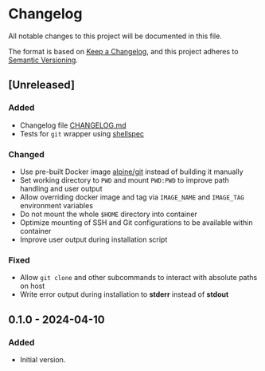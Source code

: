 <!-- markdownlint-disable-file MD024 -->

# Changelog

All notable changes to this project will be documented in this file.

The format is based on [Keep a Changelog](https://keepachangelog.com/en/1.0.0/),
and this project adheres to [Semantic Versioning](https://semver.org/spec/v2.0.0.html).

## [Unreleased]

### Added

- Changelog file [CHANGELOG.md](CHANGELOG.md)
- Tests for `git` wrapper using [shellspec](https://github.com/shellspec/shellspec)

### Changed

- Use pre-built Docker image [alpine/git](https://hub.docker.com/r/alpine/git)
  instead of building it manually
- Set working directory to `PWD` and mount `PWD:PWD` to improve path handling
  and user output
- Allow overriding docker image and tag via `IMAGE_NAME` and `IMAGE_TAG`
  environment variables
- Do not mount the whole `$HOME` directory into container
- Optimize mounting of SSH and Git configurations to be available within
  container
- Improve user output during installation script

### Fixed

- Allow `git clone` and other subcommands to interact with absolute paths on
  host
- Write error output during installation to **stderr** instead of **stdout**

## 0.1.0 - 2024-04-10

### Added

- Initial version.
